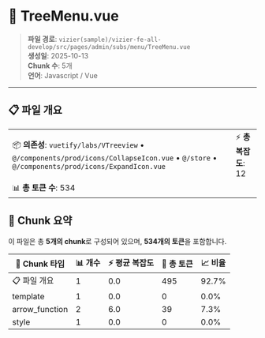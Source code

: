 # 📄 TreeMenu.vue

> **파일 경로**: `vizier(sample)/vizier-fe-all-develop/src/pages/admin/subs/menu/TreeMenu.vue`  
> **생성일**: 2025-10-13  
> **Chunk 수**: 5개  
> **언어**: Javascript / Vue
---





## 📋 파일 개요

| | |
|--|--|
| 📦 **의존성**: `vuetify/labs/VTreeview` • `@/components/prod/icons/CollapseIcon.vue` • `@/store` • `@/components/prod/icons/ExpandIcon.vue` | ⚡ **총 복잡도**: 12 |
| 📊 **총 토큰 수**: 534 |  |






## 🧩 Chunk 요약

이 파일은 총 **5개의 chunk**로 구성되어 있으며, **534개의 토큰**을 포함합니다.

| 🧩 Chunk 타입 | 📊 개수 | ⚡ 평균 복잡도 | 📝 총 토큰 | 📈 비율 |
|---------------|--------|-------------|----------|--------|
| 📋 파일 개요 | 1 | 0.0 | 495 | 92.7% |
| template | 1 | 0.0 | 0 | 0.0% |
| arrow_function | 2 | 6.0 | 39 | 7.3% |
| style | 1 | 0.0 | 0 | 0.0% |

